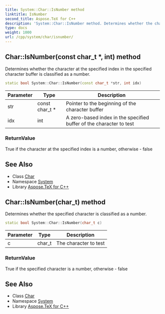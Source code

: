 ```yaml
---
title: System::Char::IsNumber method
linktitle: IsNumber
second_title: Aspose.TeX for C++
description: 'System::Char::IsNumber method. Determines whether the character at the specified index in the specified character buffer is classified as a number in C++.'
type: docs
weight: 1000
url: /cpp/system/char/isnumber/
---
```

## Char::IsNumber(const char_t *, int) method


Determines whether the character at the specified index in the specified character buffer is classified as a number.

```cpp
static bool System::Char::IsNumber(const char_t *str, int idx)
```


| Parameter | Type | Description |
| --- | --- | --- |
| str | const char_t * | Pointer to the beginning of the character buffer |
| idx | int | A zero-based index in the specified buffer of the character to test |

### ReturnValue

True if the character at the specified index is a number, otherwise - false

## See Also

* Class [Char](../)
* Namespace [System](../../)
* Library [Aspose.TeX for C++](../../../)
## Char::IsNumber(char_t) method


Determines whether the specified character is classified as a number.

```cpp
static bool System::Char::IsNumber(char_t c)
```


| Parameter | Type | Description |
| --- | --- | --- |
| c | char_t | The character to test |

### ReturnValue

True if the specified character is a number, otherwise - false

## See Also

* Class [Char](../)
* Namespace [System](../../)
* Library [Aspose.TeX for C++](../../../)
